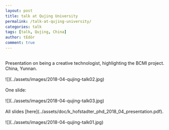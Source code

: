 ```yaml
---
layout: post
title: talk at Qujing University
permalink: /talk-at-qujing-university/
categories: talk
tags: [talk, Qujing, China]
author: tEdör
comment: true
---
```

<br>
Presentation on being a creative technologist, highlighting the BCMI project. China, Yunnan.  
<br>
<br>
![](../assets/images/2018-04-qujing-talk02.jpg)
<br>
<br>
One slide:
<br>
<br>
![](../assets/images/2018-04-qujing-talk03.jpg)
<br>
<br>
All slides [here](../assets/doc/k_hofstadter_phd_2018_04_presentation.pdf).
<br>
<br>
![](../assets/images/2018-04-qujing-talk01.jpg)
